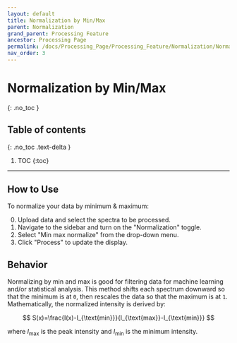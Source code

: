 ```yaml
---
layout: default
title: Normalization by Min/Max
parent: Normalization
grand_parent: Processing Feature
ancestor: Processing Page
permalink: /docs/Processing_Page/Processing_Feature/Normalization/Normalization_Minmax
nav_order: 3
---
```


# Normalization by Min/Max
{: .no_toc }

## Table of contents
{: .no_toc .text-delta }

1. TOC
{:toc}

---

## How to Use

To normalize your data by minimum & maximum:

0. Upload data and select the spectra to be processed.
1. Navigate to the sidebar and turn on the "Normalization" toggle.
2. Select "Min max normalize" from the drop-down menu.
3. Click "Process" to update the display.

## Behavior

Normalizing by min and max is good for filtering data for machine learning and/or statistical analysis. This method shifts each spectrum downward so that the minimum is at `0`, then rescales the data so that the maximum is at `1`. Mathematically, the normalized intensity is derived by:

$$
S(x)=\frac{I(x)-I_{\text{min}}}{I_{\text{max}}-I_{\text{min}}}
$$

where $I_{\text{max}}$ is the peak intensity and $I_{\text{min}}$ is the minimum intensity.
